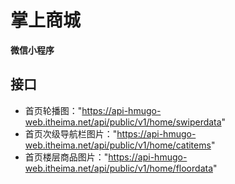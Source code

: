# 掌上商城

**微信小程序**

## 接口
- 首页轮播图："https://api-hmugo-web.itheima.net/api/public/v1/home/swiperdata"
- 首页次级导航栏图片："https://api-hmugo-web.itheima.net/api/public/v1/home/catitems"
- 首页楼层商品图片："https://api-hmugo-web.itheima.net/api/public/v1/home/floordata"
